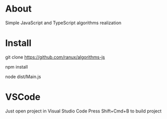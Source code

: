 # About
Simple JavaScript and TypeScript algorithms realization

# Install
git clone https://github.com/ranux/algorithms-js

npm install

node dist/Main.js

# VSCode
Just open project in Visual Studio Code
Press Shift+Cmd+B to build project